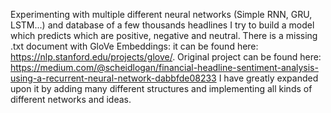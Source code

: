 Experimenting with multiple different neural networks (Simple RNN, GRU, LSTM...) and database of a few thousands headlines I try to build a model which predicts which are positive, negative and neutral. There is a missing .txt document with GloVe Embeddings: it can be found here: https://nlp.stanford.edu/projects/glove/. Original project can be found here: https://medium.com/@scheidlogan/financial-headline-sentiment-analysis-using-a-recurrent-neural-network-dabbfde08233
I have greatly expanded upon it by adding many different structures and implementing all kinds of different networks and ideas.
